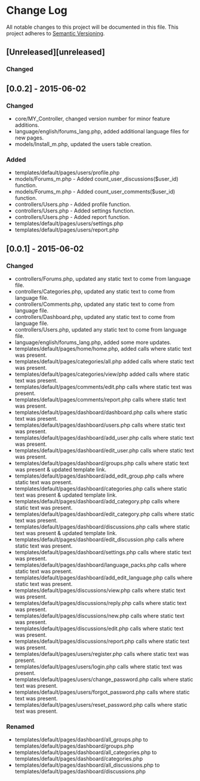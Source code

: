 # Change Log
All notable changes to this project will be documented in this file.
This project adheres to [Semantic Versioning](http://semver.org/).

## [Unreleased][unreleased]
### Changed

## [0.0.2] - 2015-06-02
### Changed
- core/MY_Controller, changed version number for minor feature additions.
- language/english/forums_lang.php, added additional language files for new pages.
- models/Install_m.php, updated the users table creation.

### Added
- templates/default/pages/users/profile.php
- models/Forums_m.php - Added count_user_discussions($user_id) function.
- models/Forums_m.php - Added count_user_comments($user_id) function.
- controllers/Users.php - Added profile function.
- controllers/Users.php - Added settings function.
- controllers/Users.php - Added report function.
- templates/default/pages/users/settings.php
- templates/default/pages/users/report.php

## [0.0.1] - 2015-06-02
### Changed
- controllers/Forums.php, updated any static text to come from language file.
- controllers/Categories.php, updated any static text to come from language file.
- controllers/Comments.php, updated any static text to come from language file.
- controllers/Dashboard.php, updated any static text to come from language file.
- controllers/Users.php, updated any static text to come from language file.
- language/english/forums_lang.php, added some more updates.
- templates/default/pages/home/home.php, added <?= lang(''); ?> calls where static text was present.
- templates/default/pages/categories/all.php added <?= lang(''); ?> calls where static text was present.
- templates/default/pages/categories/view/php added <?= lang(''); ?> calls where static text was present.
- templates/default/pages/comments/edit.php <?= lang(''); ?> calls where static text was present.
- templates/default/pages/comments/report.php <?= lang(''): ?> calls where static text was present.
- templates/default/pages/dashboard/dashboard.php <?= lang(''): ?> calls where static text was present.
- templates/default/pages/dashboard/users.php <?= lang(''): ?> calls where static text was present.
- templates/default/pages/dashboard/add_user.php <?= lang(''): ?> calls where static text was present.
- templates/default/pages/dashboard/edit_user.php <?= lang(''): ?> calls where static text was present.
- templates/default/pages/dashboard/groups.php <?= lang(''): ?> calls where static text was present & updated template link.
- templates/default/pages/dashboard/add_edit_group.php <?= lang(''): ?> calls where static text was present.
- templates/default/pages/dashboard/categories.php <?= lang(''): ?> calls where static text was present & updated template link.
- templates/default/pages/dashboard/add_category.php <?= lang(''): ?> calls where static text was present.
- templates/default/pages/dashboard/edit_category.php <?= lang(''): ?> calls where static text was present.
- templates/default/pages/dashboard/discussions.php <?= lang(''): ?> calls where static text was present & updated template link.
- templates/default/pages/dashboard/edit_discussion.php <?= lang(''): ?> calls where static text was present.
- templates/default/pages/dashboard/settings.php <?= lang(''): ?> calls where static text was present.
- templates/default/pages/dashboard/language_packs.php <?= lang(''): ?> calls where static text was present.
- templates/default/pages/dashboard/add_edit_language.php <?= lang(''): ?> calls where static text was present.
- templates/default/pages/discussions/view.php <?= lang(''): ?> calls where static text was present.
- templates/default/pages/discussions/reply.php <?= lang(''): ?> calls where static text was present.
- templates/default/pages/discussions/new.php <?= lang(''): ?> calls where static text was present.
- templates/default/pages/discussions/edit.php <?= lang(''): ?> calls where static text was present.
- templates/default/pages/discussions/report.php <?= lang(''): ?> calls where static text was present.
- templates/default/pages/users/register.php <?= lang(''): ?> calls where static text was present.
- templates/default/pages/users/login.php <?= lang(''): ?> calls where static text was present.
- templates/default/pages/users/change_password.php <?= lang(''): ?> calls where static text was present.
- templates/default/pages/users/forgot_password.php <?= lang(''): ?> calls where static text was present.
- templates/default/pages/users/reset_password.php <?= lang(''): ?> calls where static text was present.
### Renamed
- templates/default/pages/dashboard/all_groups.php to templates/default/pages/dashboard/groups.php
- templates/default/pages/dashboard/all_categories.php to templates/default/pages/dashboard/categories.php
- templates/default/pages/dashboard/all_discussions.php to templates/default/pages/dashboard/discussions.php